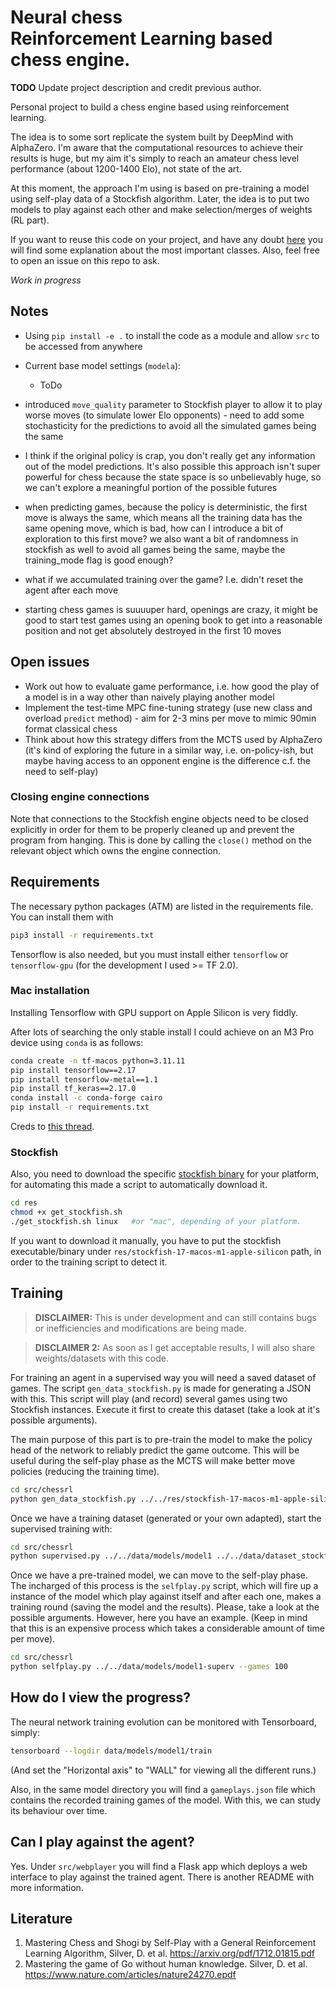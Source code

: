# Neural chess <br> Reinforcement Learning based chess engine.

**TODO** Update project description and credit previous author.

Personal project to build a chess engine based using reinforcement learning.

The idea is to some sort replicate the system built by DeepMind with AlphaZero. I'm
aware that the computational resources to achieve their results is huge, but my aim
it's simply to reach an amateur chess level performance (about 1200-1400 Elo), not
state of the art.

At this moment, the approach I'm using is based on pre-training a model using self-play data of a Stockfish algorithm. Later, the idea is to put two models to play against each other and make selection/merges of weights (RL part).

If you want to reuse this code on your project, and have any doubt [here](https://github.com/AIRLegend/ChessRL/blob/master/DOCS.md) you will find some explanation about the most important classes. Also, feel free to open an issue on this repo to ask.

*Work in progress*

## Notes

- Using `pip install -e .` to install the code as a module and allow `src` to be accessed from anywhere

- Current base model settings (`modela`):
   - ToDo

- introduced `move_quality` parameter to Stockfish player to allow it to play worse moves (to simulate lower Elo opponents) - need to add some stochasticity for the predictions to avoid all the simulated games being the same
- I think if the original policy is crap, you don't really get any information out of the model predictions. It's also possible this approach isn't super powerful for chess because the state space is so unbelievably huge, so we can't explore a meaningful portion of the possible futures
- when predicting games, because the policy is deterministic, the first move is always the same, which means all the training data has the same opening move, which is bad, how can I introduce a bit of exploration to this first move? we also want a bit of randomness in stockfish as well to avoid all games being the same, maybe the training_mode flag is good enough?
- what if we accumulated training over the game? I.e. didn't reset the agent after each move

- starting chess games is suuuuper hard, openings are crazy, it might be good to start test games using an opening book to get into a reasonable position and not get absolutely destroyed in the first 10 moves

## Open issues

- Work out how to evaluate game performance, i.e. how good the play of a model is in a way other than naively playing another model
- Implement the test-time MPC fine-tuning strategy (use new class and overload `predict` method) - aim for 2-3 mins per move to mimic 90min format classical chess
- Think about how this strategy differs from the MCTS used by AlphaZero (it's kind of exploring the future in a similar way, i.e. on-policy-ish, but maybe having access to an opponent engine is the difference c.f. the need to self-play)

### Closing engine connections

Note that connections to the Stockfish engine objects need to be closed explicitly in order for them to be properly cleaned up and prevent the program from hanging. This is done by calling the `close()` method on the relevant object which owns the engine connection.

## Requirements
The necessary python packages (ATM) are listed in the requirements file.
You can install them with

```bash
pip3 install -r requirements.txt
```

Tensorflow is also needed, but you must install either `tensorflow` or `tensorflow-gpu` (for the development I used >= TF 2.0).

### Mac installation

Installing Tensorflow with GPU support on Apple Silicon is very fiddly.

After lots of searching the only stable install I could achieve on an M3 Pro device using `conda` is as follows:
```bash
conda create -n tf-macos python=3.11.11
pip install tensorflow==2.17
pip install tensorflow-metal==1.1
pip install tf_keras==2.17.0
conda install -c conda-forge cairo
pip install -r requirements.txt
```

Creds to [this thread](https://stackoverflow.com/questions/78845096/tensorflow-metal-not-installable-on-m2-macbook-and-github-page-is-down).

### Stockfish

Also, you need to download the specific 
[stockfish binary](https://stockfishchess.org/download/) for your platform,
for automating this made a script to automatically download it.

```bash
cd res
chmod +x get_stockfish.sh
./get_stockfish.sh linux   #or "mac", depending of your platform. 
```
If you want to download it manually, you have to put the stockfish executable/binary under `res/stockfish-17-macos-m1-apple-silicon` path, in order to the training script to detect it.


## Training
> **DISCLAIMER:** This is under development and can still contains bugs or  inefficiencies and modifications are being made.

> **DISCLAIMER 2:** As soon as I get acceptable results, I will also share weights/datasets with this code.

For training an agent in a supervised way you will need a saved dataset of games. The script `gen_data_stockfish.py` is made for generating a JSON with this. This script will play (and record) several games using two Stockfish instances. Execute it first to create this dataset (take a look at it's possible arguments).

The main purpose of this part is to pre-train the model to make the policy head of the network to reliably predict the game outcome. This will be useful during the self-play phase as the MCTS will make better move policies (reducing the training time).

```bash
cd src/chessrl
python gen_data_stockfish.py ../../res/stockfish-17-macos-m1-apple-silicon ../../data/dataset_stockfish.json --games 100
```

Once we have a training dataset (generated or your own adapted), start the supervised training with:

```bash
cd src/chessrl
python supervised.py ../../data/models/model1 ../../data/dataset_stockfish.json --epochs 2 --bs 4
```

Once we have a pre-trained model, we can move to the self-play phase. The incharged of this process is the `selfplay.py` script, which will fire up a instance of the model which play against itself and after each one, makes a training round (saving the model and the results). Please, take a look at the possible arguments. However, here you have an example. (Keep in mind that this is an expensive process which takes a considerable amount of time per move).

```bash
cd src/chessrl
python selfplay.py ../../data/models/model1-superv --games 100
```


## How do I view the progress?

The neural network training evolution can be monitored with Tensorboard, simply:

```bash
tensorboard --logdir data/models/model1/train
```
(And set the "Horizontal axis" to "WALL" for viewing all the different runs.)

Also, in the same model directory you will find a `gameplays.json` file which
contains the recorded training games of the model. With this, we can study its
behaviour over time.

## Can I play against the agent?

Yes. Under `src/webplayer` you will find a Flask app which deploys a web interface to play against the trained agent. There is another README with more information.


## Literature

1. Mastering Chess and Shogi by Self-Play with a General Reinforcement Learning
   Algorithm, Silver, D. et al. https://arxiv.org/pdf/1712.01815.pdf
2. Mastering the game of Go without human knowledge. Silver, D. et al. https://www.nature.com/articles/nature24270.epdf
